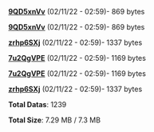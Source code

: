 [**9QD5xnVv**](/data/9QD5xnVv.txt) (02/11/22 - 02:59)- 869 bytes

[**9QD5xnVv**](/data/9QD5xnVv.txt) (02/11/22 - 02:59)- 869 bytes

[**zrhp6SXj**](/data/zrhp6SXj.txt) (02/11/22 - 02:59)- 1337 bytes

[**7u2QgVPE**](/data/7u2QgVPE.txt) (02/11/22 - 02:59)- 1169 bytes

[**7u2QgVPE**](/data/7u2QgVPE.txt) (02/11/22 - 02:59)- 1169 bytes

[**zrhp6SXj**](/data/zrhp6SXj.txt) (02/11/22 - 02:59)- 1337 bytes

**Total Datas**: 1239

**Total Size**: 7.29 MB / 7.3 MB